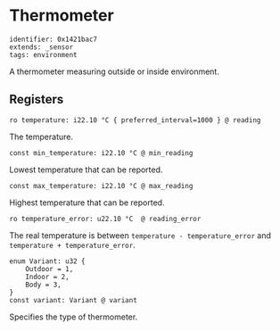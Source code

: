 # Thermometer

    identifier: 0x1421bac7
    extends: _sensor
    tags: environment

A thermometer measuring outside or inside environment.

## Registers

    ro temperature: i22.10 °C { preferred_interval=1000 } @ reading

The temperature.

    const min_temperature: i22.10 °C @ min_reading

Lowest temperature that can be reported.

    const max_temperature: i22.10 °C @ max_reading

Highest temperature that can be reported.

    ro temperature_error: u22.10 °C  @ reading_error

The real temperature is between `temperature - temperature_error` and `temperature + temperature_error`.

    enum Variant: u32 {
        Outdoor = 1,
        Indoor = 2,
        Body = 3,
    }
    const variant: Variant @ variant

Specifies the type of thermometer.
